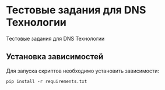 # Тестовые задания для DNS Технологии
Тестовые задания для DNS Технологии
## Установка зависимостей
Для запуска скриптов необходимо установить зависимости:
```shell
pip install -r requirements.txt
```